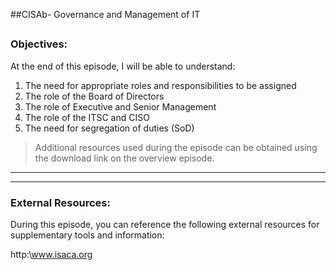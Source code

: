 ##CISAb- Governance and Management of IT
##
### Objectives:

At the end of this episode, I will be able to understand:

1. The need for appropriate roles and responsibilities to be assigned
2. The role of the Board of Directors
3. The role of Executive and Senior Management
4. The role of the ITSC and CISO
5. The need for segregation of duties (SoD)

	

>Additional resources used during the episode can be obtained using the download link on the overview episode.

-----------------------------------------------------------






-----------------------------------------------------------
### External Resources:

During this episode, you can reference the following external resources for supplementary tools and information:

http:\www.isaca.org
